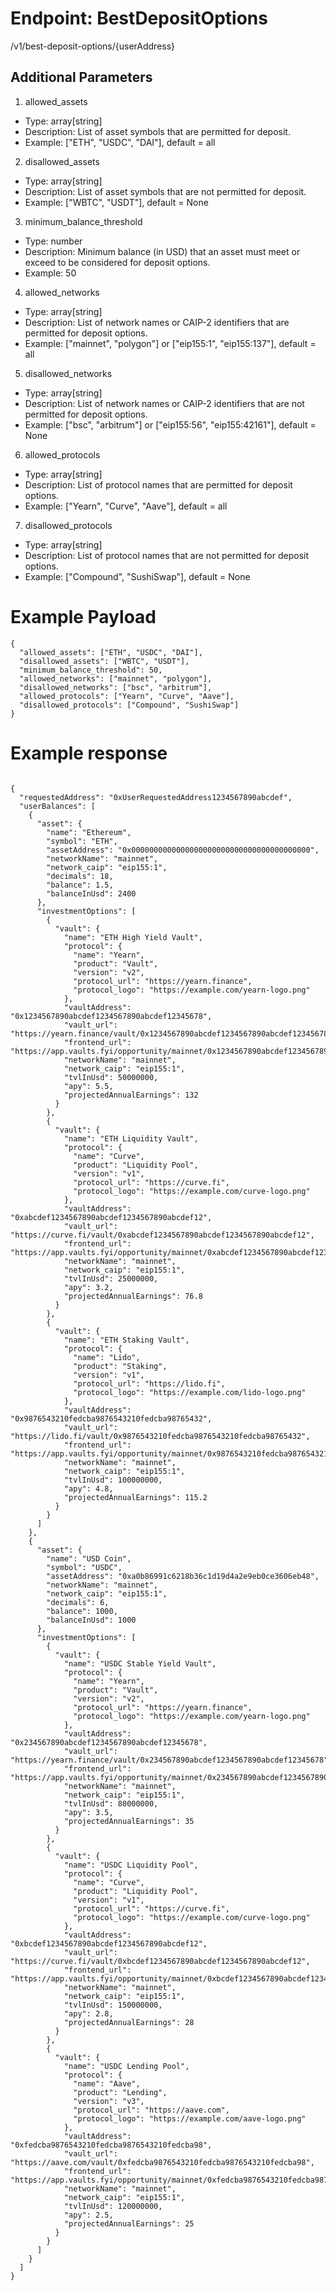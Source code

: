 # Endpoint: BestDepositOptions

/v1/best-deposit-options/{userAddress}

## Additional Parameters
1. allowed_assets
* Type: array[string]
* Description: List of asset symbols that are permitted for deposit.
* Example: ["ETH", "USDC", "DAI"], default = all
2. disallowed_assets
* Type: array[string]
* Description: List of asset symbols that are not permitted for deposit.
* Example: ["WBTC", "USDT"], default = None
3. minimum_balance_threshold
* Type: number
* Description: Minimum balance (in USD) that an asset must meet or exceed to be considered for deposit options.
* Example: 50
4. allowed_networks
* Type: array[string]
* Description: List of network names or CAIP-2 identifiers that are permitted for deposit options.
* Example: ["mainnet", "polygon"] or ["eip155:1", "eip155:137"], default = all
5. disallowed_networks
* Type: array[string]
* Description: List of network names or CAIP-2 identifiers that are not permitted for deposit options.
* Example: ["bsc", "arbitrum"] or ["eip155:56", "eip155:42161"], default = None
6. allowed_protocols
* Type: array[string]
* Description: List of protocol names that are permitted for deposit options.
* Example: ["Yearn", "Curve", "Aave"], default = all
7. disallowed_protocols
* Type: array[string]
* Description: List of protocol names that are not permitted for deposit options.
* Example: ["Compound", "SushiSwap"], default = None

# Example Payload
```
{
  "allowed_assets": ["ETH", "USDC", "DAI"],
  "disallowed_assets": ["WBTC", "USDT"],
  "minimum_balance_threshold": 50,
  "allowed_networks": ["mainnet", "polygon"],
  "disallowed_networks": ["bsc", "arbitrum"],
  "allowed_protocols": ["Yearn", "Curve", "Aave"],
  "disallowed_protocols": ["Compound", "SushiSwap"]
}
```
# Example response
```

{
  "requestedAddress": "0xUserRequestedAddress1234567890abcdef",
  "userBalances": [
    {
      "asset": {
        "name": "Ethereum",
        "symbol": "ETH",
        "assetAddress": "0x0000000000000000000000000000000000000000",
        "networkName": "mainnet",
        "network_caip": "eip155:1",
        "decimals": 18,
        "balance": 1.5,
        "balanceInUsd": 2400
      },
      "investmentOptions": [
        {
          "vault": {
            "name": "ETH High Yield Vault",
            "protocol": {
              "name": "Yearn",
              "product": "Vault",
              "version": "v2",
              "protocol_url": "https://yearn.finance",
              "protocol_logo": "https://example.com/yearn-logo.png"
            },
            "vaultAddress": "0x1234567890abcdef1234567890abcdef12345678",
            "vault_url": "https://yearn.finance/vault/0x1234567890abcdef1234567890abcdef12345678",
            "frontend_url": "https://app.vaults.fyi/opportunity/mainnet/0x1234567890abcdef1234567890abcdef12345678",
            "networkName": "mainnet",
            "network_caip": "eip155:1",
            "tvlInUsd": 50000000,
            "apy": 5.5,
            "projectedAnnualEarnings": 132
          }
        },
        {
          "vault": {
            "name": "ETH Liquidity Vault",
            "protocol": {
              "name": "Curve",
              "product": "Liquidity Pool",
              "version": "v1",
              "protocol_url": "https://curve.fi",
              "protocol_logo": "https://example.com/curve-logo.png"
            },
            "vaultAddress": "0xabcdef1234567890abcdef1234567890abcdef12",
            "vault_url": "https://curve.fi/vault/0xabcdef1234567890abcdef1234567890abcdef12",
            "frontend_url": "https://app.vaults.fyi/opportunity/mainnet/0xabcdef1234567890abcdef1234567890abcdef12",
            "networkName": "mainnet",
            "network_caip": "eip155:1",
            "tvlInUsd": 25000000,
            "apy": 3.2,
            "projectedAnnualEarnings": 76.8
          }
        },
        {
          "vault": {
            "name": "ETH Staking Vault",
            "protocol": {
              "name": "Lido",
              "product": "Staking",
              "version": "v1",
              "protocol_url": "https://lido.fi",
              "protocol_logo": "https://example.com/lido-logo.png"
            },
            "vaultAddress": "0x9876543210fedcba9876543210fedcba98765432",
            "vault_url": "https://lido.fi/vault/0x9876543210fedcba9876543210fedcba98765432",
            "frontend_url": "https://app.vaults.fyi/opportunity/mainnet/0x9876543210fedcba9876543210fedcba98765432",
            "networkName": "mainnet",
            "network_caip": "eip155:1",
            "tvlInUsd": 100000000,
            "apy": 4.8,
            "projectedAnnualEarnings": 115.2
          }
        }
      ]
    },
    {
      "asset": {
        "name": "USD Coin",
        "symbol": "USDC",
        "assetAddress": "0xa0b86991c6218b36c1d19d4a2e9eb0ce3606eb48",
        "networkName": "mainnet",
        "network_caip": "eip155:1",
        "decimals": 6,
        "balance": 1000,
        "balanceInUsd": 1000
      },
      "investmentOptions": [
        {
          "vault": {
            "name": "USDC Stable Yield Vault",
            "protocol": {
              "name": "Yearn",
              "product": "Vault",
              "version": "v2",
              "protocol_url": "https://yearn.finance",
              "protocol_logo": "https://example.com/yearn-logo.png"
            },
            "vaultAddress": "0x234567890abcdef1234567890abcdef12345678",
            "vault_url": "https://yearn.finance/vault/0x234567890abcdef1234567890abcdef12345678",
            "frontend_url": "https://app.vaults.fyi/opportunity/mainnet/0x234567890abcdef1234567890abcdef12345678",
            "networkName": "mainnet",
            "network_caip": "eip155:1",
            "tvlInUsd": 80000000,
            "apy": 3.5,
            "projectedAnnualEarnings": 35
          }
        },
        {
          "vault": {
            "name": "USDC Liquidity Pool",
            "protocol": {
              "name": "Curve",
              "product": "Liquidity Pool",
              "version": "v1",
              "protocol_url": "https://curve.fi",
              "protocol_logo": "https://example.com/curve-logo.png"
            },
            "vaultAddress": "0xbcdef1234567890abcdef1234567890abcdef12",
            "vault_url": "https://curve.fi/vault/0xbcdef1234567890abcdef1234567890abcdef12",
            "frontend_url": "https://app.vaults.fyi/opportunity/mainnet/0xbcdef1234567890abcdef1234567890abcdef12",
            "networkName": "mainnet",
            "network_caip": "eip155:1",
            "tvlInUsd": 150000000,
            "apy": 2.8,
            "projectedAnnualEarnings": 28
          }
        },
        {
          "vault": {
            "name": "USDC Lending Pool",
            "protocol": {
              "name": "Aave",
              "product": "Lending",
              "version": "v3",
              "protocol_url": "https://aave.com",
              "protocol_logo": "https://example.com/aave-logo.png"
            },
            "vaultAddress": "0xfedcba9876543210fedcba9876543210fedcba98",
            "vault_url": "https://aave.com/vault/0xfedcba9876543210fedcba9876543210fedcba98",
            "frontend_url": "https://app.vaults.fyi/opportunity/mainnet/0xfedcba9876543210fedcba9876543210fedcba98",
            "networkName": "mainnet",
            "network_caip": "eip155:1",
            "tvlInUsd": 120000000,
            "apy": 2.5,
            "projectedAnnualEarnings": 25
          }
        }
      ]
    }
  ]
}


```
